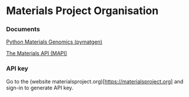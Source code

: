 # Materials Project Organisation

### Documents

[Python Materials Genomics (pymatgen)](http://pymatgen.org/) <br />  

[The Materials API (MAPI)](https://materialsproject.org/docs/api)

### API key

Go to the (website materialsproject.org)[https://materialsproject.org] and sign-in to generate API key.

